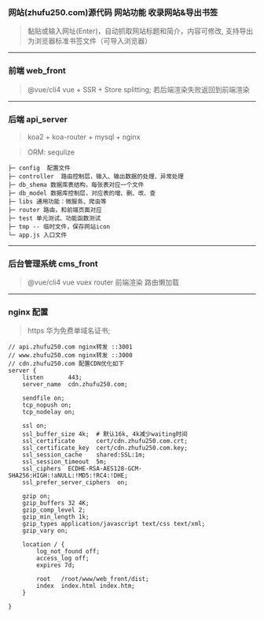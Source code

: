 ### 网站(zhufu250.com)源代码 网站功能 收录网站&导出书签

> 黏贴或输入网址(Enter)，自动抓取网站标题和简介，内容可修改, 支持导出为浏览器标准书签文件（可导入浏览器）

---

### 前端 web_front

> @vue/cli4 vue + SSR + Store splitting; 若后端渲染失败返回到前端渲染

---

### 后端 api_server

> koa2 + koa-router + mysql + nginx

> ORM: sequlize

```
├─ config  配置文件
├─ controller  路由控制层，输入、输出数据的处理、异常处理
├─ db_shema 数据库表结构，每张表对应一个文件
├─ db_model 数据库控制层，对应表的增、删、改、查
├─ libs 通用功能：微服务、爬虫等
├─ router 路由，和前端页面对应
├─ test 单元测试、功能函数测试
├─ tmp -- 临时文件，保存网站icon
└─ app.js 入口文件
```

---

### 后台管理系统 cms_front

> @vue/cli4 vue vuex router 前端渲染 路由懒加载

---

### nginx 配置

> https 华为免费单域名证书;

```
// api.zhufu250.com nginx转发 ::3001
// www.zhufu250.com nginx转发 ::3000
// cdn.zhufu250.com 配置CDN优化如下
server {
    listen       443;
    server_name  cdn.zhufu250.com;

    sendfile on;
    tcp_nopush on;
    tcp_nodelay on;

    ssl on;
    ssl_buffer_size 4k;  # 默认16k, 4k减少waiting时间
    ssl_certificate      cert/cdn.zhufu250.com.crt;
    ssl_certificate_key  cert/cdn.zhufu250.com.key;
    ssl_session_cache    shared:SSL:1m;
    ssl_session_timeout  5m;
    ssl_ciphers  ECDHE-RSA-AES128-GCM-SHA256:HIGH:!aNULL:!MD5:!RC4:!DHE;
    ssl_prefer_server_ciphers  on;

    gzip on;
    gzip_buffers 32 4K;
    gzip_comp_level 2;
    gzip_min_length 1k;
    gzip_types application/javascript text/css text/xml;
    gzip_vary on;

    location / {
        log_not_found off;
        access_log off;
        expires 7d;

        root   /root/www/web_front/dist;
        index  index.html index.htm;
    }

}

```
